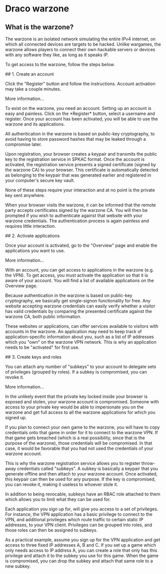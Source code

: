 Draco warzone
=============

<div class="row">
<div class="col-md-9 warzoneMargin10px warzoneRoundCorners3px warzoneBackgroundWhite50">

## What is the warzone?
The warzone is an isolated network simulating the entire IPv4 internet, on which all connected
devices are targets to be hacked. Unlike wargames, the warzone allows players to connect
their own hackable servers or devices with any software they like, as long as it speaks IP.

To get access to the warzone, follow the steps below.
</div>
</div>

<div class="row">

<div class="col-md-3 warzoneMargin10px warzoneRoundCorners3px warzoneBackgroundWhite50">
## 1. Create an account

Click the "Register" button and follow the instructions. Account activation may
take a couple minutes.

<a data-toggle="collapse" data-target="#step1">More information...</a>

<div id="step1" class="panel-collapse collapse">
To exist on the warzone, you need an account. Setting up an account is easy and
painless.  Click on the *Register* button, select a username and register. Once
your account has been activated, you will be able to use the warzone and its
applications.

All authentication in the warzone is based on public-key cryptography, to avoid
having to store password hashes that may be leaked through a compromise later.

Upon registration, your browser creates a keypair and transmits the public key
to the registration service in SPKAC format. Once the account is activated, the
registration service presents a signed certificate (signed by the warzone CA)
to your browser. This certificate is automatically detected as belonging to the
keypair that was generated earlier and registered in your computer's secure key
vault.

None of these steps require your interaction and at no point is the private key
sent anywhere.

When your browser visits the warzone, it can be informed that the remote party
accepts certificates signed by the warzone CA.  You will then be prompted if
you wish to authenticate against that website with your warzone credentials.
The authentication process is again painless and requires little interaction.
</div>

</div>

<div class="col-md-3 warzoneMargin10px warzoneRoundCorners3px warzoneBackgroundWhite50">
## 2. Activate applications

Once your account is activated,
go to the "Overview" page and enable the applications you want to use.

<a data-toggle="collapse" data-target="#step2">More information...</a>

<div id="step2" class="panel-collapse collapse">

With an account, you can get access to applications in the warzone (e.g. the
VPN).  To get access, you must activate the application so that it is aware of
your account.  You will find a list of available applications on the Overview
page.

Because authentication in the warzone is based on public-key cryptography, we
basically get single-signon functionality for free. Any website accepting
warzone credentials can easily verify whether a visitor has valid credentials
by comparing the presented certificate against the warzone CA, both public
information.

These websites or applications, can offer services available to visitors with
accounts in the warzone. An application may need to keep track of
application-specific information about you, such as a list of IP addresses
which you "own" on the warzone VPN network.  This is why an application needs
to be "activated" for first use. 
</div>

</div>

<div class="col-md-3 warzoneMargin10px warzoneRoundCorners3px warzoneBackgroundWhite50">
## 3. Create keys and roles

You can attach any number of "subkeys" to your account to delegate sets of
privileges (grouped by roles). If a subkey is compromised, you can revoke it.

<a data-toggle="collapse" data-target="#step3">More information...</a>
<div id="step3" class="panel-collapse collapse">
In the unlikely event that the private key locked inside your browser is
exposed and stolen, your warzone account is compromised.  Someone with access
to your private key would be able to impersonate you on the warzone and get
full access to all the warzone applications for which you signed up.

If you plan to connect your own game to the warzone, you will have to copy
credentials onto that game in order for it to connect to the warzone VPN. If
that game gets breached (which is a real possibility, since that is the purpose
of the warzone), those credentials will be compromised. In that case, it would
be favorable that you had not used the credentials of your warzone account.

This is why the warzone registration service allows you to register throw-away
credentials called "subkeys". A subkey is basically a keypair that you generate
offline and then attach to your warzone account.  Once activated, this keypair
can then be used for any purpose. If the key is compromised, you can revoke it,
making it useless to whoever stole it.

In addition to being revocable, subkeys have an RBAC role attached to them
which allows you to limit what they can be used for.

Each application you sign up for, will give you access to a set of privileges.
For instance, the VPN application has a basic privilege to connect to the VPN,
and additional privileges which route traffic to certain static IP addresses,
to your VPN client.  Privileges can be grouped into roles, and those roles can
then be assigned to subkeys.

As a practical example, assume you sign up for the VPN application and get
access to three fixed IP addresses A, B and C.  If you set up a game which only
needs access to IP address A, you can create a role that only has this
privilege and attach it to the subkey you use for this game. When the game is
compromised, you can drop the subkey and attach that same role to a new subkey.

</div>

</div>



</div>
